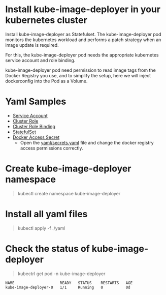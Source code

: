 # Install kube-image-deployer in your kubernetes cluster

Install kube-image-deployer as Statefulset. The kube-image-deployer pod monitors the kubernetes workload and performs a patch strategy when an image update is required.

For this, the kube-image-deployer pod needs the appropriate kubernetes service account and role binding.

kube-image-deployer pod need permission to read image tags from the Docker Registry you use, and to simplify the setup, here we will inject dockerconfig into the Pod as a Volume.

# Yaml Samples
- [Service Account](./yaml/service-account.yaml)
- [Cluster Role](./yaml/cluster-role.yaml)
- [Cluster Role Binding](./yaml/cluster-role-binding.yaml)
- [StatefulSet](./yaml/statefulset.yaml)
- [Docker Access Secret](./yaml/secrets.yaml)
  - Open the [yaml/secrets.yaml](./yaml/secrets.yaml) file and change the docker registry access permissions correctly.

# Create kube-image-deployer namespace
> kubectl create namespace kube-image-deployer

# Install all yaml files
> kubectl apply -f ./yaml

# Check the status of kube-image-deployer
> kubectrl get pod -n kube-image-deployer
```
NAME                    READY   STATUS    RESTARTS   AGE
kube-image-deployer-0   1/1     Running   0          0d
```

